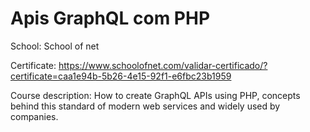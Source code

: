 # Apis GraphQL com PHP

School: School of net

Certificate: https://www.schoolofnet.com/validar-certificado/?certificate=caa1e94b-5b26-4e15-92f1-e6fbc23b1959

Course description: How to create GraphQL APIs using PHP, concepts behind this standard of modern web services and widely used by companies.

